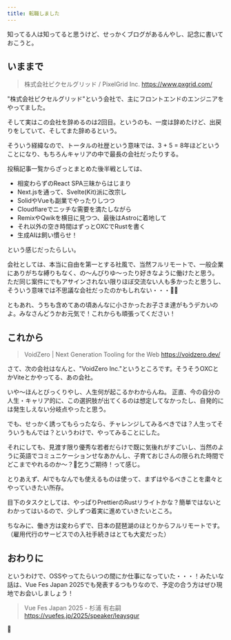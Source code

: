 ```yaml
---
title: 転職しました
---
```


知ってる人は知ってると思うけど、せっかくブログがあるんやし、記念に書いておこうと。

## いままで

> 株式会社ピクセルグリッド / PixelGrid Inc.
> https://www.pxgrid.com/

"株式会社ピクセルグリッド"という会社で、主にフロントエンドのエンジニアをやってました。

そして実はこの会社を辞めるのは2回目。というのも、一度は辞めたけど、出戻りをしていて、そしてまた辞めるという。

そういう経緯なので、トータルの社歴という意味では、3 + 5 = 8年ほどということになり、もちろんキャリアの中で最長の会社だったりする。

投稿記事一覧からざっとまとめた後半戦としては、

- 相変わらずのReact SPA三昧からはじまり
- Next.jsを通って、Svelte(Kit)派に改宗し
- SolidやVueも副業でやったりしつつ
- Cloudflareでニッチな需要を満たしながら
- RemixやQwikを横目に見つつ、最後はAstroに着地して
- それ以外の空き時間はずっとOXCでRustを書く
- 生成AIは飼い慣らせ！

という感じだったらしい。

会社としては、本当に自由を第一とする社風で、当然フルリモートで、一般企業にありがちな縛りもなく、の〜んびりゆ〜ったり好きなように働けたと思う。
ただ同じ案件にでもアサインされない限りほぼ交流ない人も多かったと思うし、そういう意味では不思議な会社だったのかもしれない・・・😶‍🌫️

ともあれ、うちも含めてあの頃あんなに小さかったお子さま達がもうデカいのよ。みなさんどうかお元気で！これからも頑張ってください！

## これから

> VoidZero | Next Generation Tooling for the Web
> https://voidzero.dev/

さて、次の会社はなんと、"VoidZero Inc."というところです。そうそうOXCとかViteとかやってる、あの会社。

いや〜ほんとびっくりやし、人生何が起こるかわからんね。
正直、今の自分の人生・キャリア的に、この選択肢が出てくるのは想定してなかったし、自発的には発生しえない分岐点やったと思う。

でも、せっかく誘ってもらったなら、チャレンジしてみるべきでは？人生ってそういうもんでは？というわけで、やってみることにした。

それにしても、見渡す限り優秀な若者だらけで既に気後れがすごいし、当然のように英語でコミュニケーションせなあかんし、子育ておじさんの限られた時間でどこまでやれるのか〜？🤯乞うご期待！って感じ。

とりあえず、AIでもなんでも使えるものは使って、まずはやるべきことを粛々とやっていきたい所存。

目下のタスクとしては、やっぱりPrettierのRustリライトかな？簡単ではないとわかってはいるので、少しずつ着実に進めていきたいところ。

ちなみに、働き方は変わらずで、日本の琵琶湖のほとりからフルリモートです。（雇用代行のサービスでの入社手続きはとても大変だった）

## おわりに

というわけで、OSSやってたらいつの間にか仕事になっていた・・・！みたいな話は、Vue Fes Japan 2025でも発表するつもりなので、予定の合う方はぜひ現地でお会いしましょう！

> Vue Fes Japan 2025 - 杉浦 有右嗣
> https://vuefes.jp/2025/speaker/leaysgur

🛫
